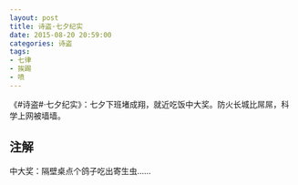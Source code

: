 ```yaml
---
layout: post
title: 诗盗·七夕纪实
date: 2015-08-20 20:59:00
categories: 诗盗
tags:
- 七律
- 挨踢
- 喷
---
```

《#诗盗#·七夕纪实》：七夕下班堵成翔，就近吃饭中大奖。防火长城比屌屌，科学上网被墙墙。

## 注解
中大奖：隔壁桌点个鸽子吃出寄生虫……
